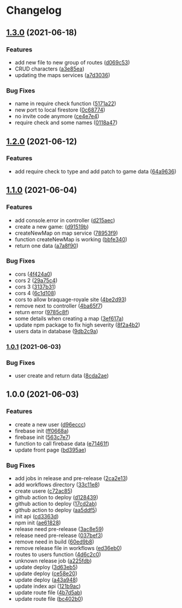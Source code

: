 # Changelog

## [1.3.0](https://www.github.com/BraquageRoyale/api/compare/v1.2.0...v1.3.0) (2021-06-18)


### Features

* add new file to new group of routes ([d069c53](https://www.github.com/BraquageRoyale/api/commit/d069c533165a78e320bc2f446a4f8a0c15c21c09))
* CRUD characters ([a3e85ea](https://www.github.com/BraquageRoyale/api/commit/a3e85eab21cd437c3e02aad5acf0aa69442be9c3))
* updating the maps services ([a7d3036](https://www.github.com/BraquageRoyale/api/commit/a7d3036666fbc822840a6d43de74821b73d119a1))


### Bug Fixes

* name in require check function ([5171a22](https://www.github.com/BraquageRoyale/api/commit/5171a22d421f7e81de8fd3a613863e805872e86e))
* new port to local firestore ([0c68774](https://www.github.com/BraquageRoyale/api/commit/0c6877477a5bfa4df8cd4a51db2c8873dc368e07))
* no invite code anymore ([ce4e7e4](https://www.github.com/BraquageRoyale/api/commit/ce4e7e427fb196c5ab8588e6e0a0d1fd98bb457f))
* require check and some names ([0118a47](https://www.github.com/BraquageRoyale/api/commit/0118a47d4b694f90d70dea519965c012f6cf303f))

## [1.2.0](https://www.github.com/BraquageRoyale/api/compare/v1.1.0...v1.2.0) (2021-06-12)


### Features

* add require check to type and add patch to game data ([64a9636](https://www.github.com/BraquageRoyale/api/commit/64a9636ff26fea098d54427f0b6105710b397ee0))

## [1.1.0](https://www.github.com/BraquageRoyale/api/compare/v1.0.1...v1.1.0) (2021-06-04)


### Features

* add console.error in controller ([d215aec](https://www.github.com/BraquageRoyale/api/commit/d215aecfcd59ef212b6e6b361ffa5bb868b89d5e))
* create a new game: ([d91519b](https://www.github.com/BraquageRoyale/api/commit/d91519b228b11d04930744249be47c3c65fb38b7))
* createNewMap on map service ([78953f9](https://www.github.com/BraquageRoyale/api/commit/78953f96b213b846d7ffedba8a80f7d585f7d9ba))
* function createNewMap is working ([bbfe340](https://www.github.com/BraquageRoyale/api/commit/bbfe34023489d055fda4bbdd55c0a30e244983b0))
* return one data ([a7a8f90](https://www.github.com/BraquageRoyale/api/commit/a7a8f906a1fdeba8c665f7d2a9848b6501a497a6))


### Bug Fixes

* cors ([4f424a0](https://www.github.com/BraquageRoyale/api/commit/4f424a031512d6caa30ab702e163553422841fb3))
* cors 2 ([29a75c4](https://www.github.com/BraquageRoyale/api/commit/29a75c4c3d14c6110428fe2db326c028fe0170f5))
* cors 3 ([3137b31](https://www.github.com/BraquageRoyale/api/commit/3137b31dda9272dbeb1a0da9f8ed038dee2f6d0a))
* cors 4 ([6c1d108](https://www.github.com/BraquageRoyale/api/commit/6c1d1082a6fe54a1ed3bebe0744de90c04c52dc2))
* cors to allow braquage-royale site ([4be2d93](https://www.github.com/BraquageRoyale/api/commit/4be2d93af52084fc769f6cb64c74559dcb0486ec))
* remove next to controller ([4ba65f7](https://www.github.com/BraquageRoyale/api/commit/4ba65f70750dcc88cf38a4e59a89f080aeb875f5))
* return error ([9785c8f](https://www.github.com/BraquageRoyale/api/commit/9785c8f915c69d8f488a357072e8b9fc5b7afae0))
* some details when creating a map ([3ef617a](https://www.github.com/BraquageRoyale/api/commit/3ef617a9a07b02da64b583d9b57472051f3b7d96))
* update npm package to fix high severity ([8f2a4b2](https://www.github.com/BraquageRoyale/api/commit/8f2a4b2801c6ba8d039e6c51d5fa57577ad47717))
* users data in database ([9db2c9a](https://www.github.com/BraquageRoyale/api/commit/9db2c9aa83087cae9ea5a50a4d1fb51032100489))

### [1.0.1](https://www.github.com/BraquageRoyale/api/compare/v1.0.0...v1.0.1) (2021-06-03)


### Bug Fixes

* user create and return data ([8cda2ae](https://www.github.com/BraquageRoyale/api/commit/8cda2ae9c78b289d7748ff9930847f4d42ad0e0b))

## 1.0.0 (2021-06-03)


### Features

* create a new user ([d96eccc](https://www.github.com/BraquageRoyale/api/commit/d96eccc6de7ff5b2baec73e8b10a512565ab218e))
* firebase init ([ff0668a](https://www.github.com/BraquageRoyale/api/commit/ff0668aceb856d9332cc403163f34a3a61924a1a))
* firebase init ([563c7e7](https://www.github.com/BraquageRoyale/api/commit/563c7e7e0a99487dc0ff4ccf0550575bb5f57831))
* function to call firebase data ([e71461f](https://www.github.com/BraquageRoyale/api/commit/e71461f60b0bd86b0f01033ba5f3a13f7015c8ef))
* update front page ([bd395ae](https://www.github.com/BraquageRoyale/api/commit/bd395aedcae8ae8fdbc402b8e1ec7ee4f31fa243))


### Bug Fixes

* add jobs in release and pre-release ([2ca2e13](https://www.github.com/BraquageRoyale/api/commit/2ca2e134fb4d4f6aff33edde4bda12c624c3fd06))
* add workflows directory ([33c11e8](https://www.github.com/BraquageRoyale/api/commit/33c11e80bf264bcb0f1614417b2111008b1e33bc))
* create usere ([c72ac85](https://www.github.com/BraquageRoyale/api/commit/c72ac854d95bc37b9bb4dc32955a778b11e9f1dd))
* github action to deploy ([d128439](https://www.github.com/BraquageRoyale/api/commit/d1284396a06402f346f5120e1965bda1b411e611))
* github action to deploy ([17cd2ab](https://www.github.com/BraquageRoyale/api/commit/17cd2ab2b172de471c3cd697d0d24cf1b67d4103))
* github action to deploy ([aa5ddf5](https://www.github.com/BraquageRoyale/api/commit/aa5ddf5be24e776949d1b5e4e29a4f6134529800))
* init api ([cd3363d](https://www.github.com/BraquageRoyale/api/commit/cd3363dca7c7a3e432903066f9504681b8a531e3))
* npm init ([ae61828](https://www.github.com/BraquageRoyale/api/commit/ae618289f1129badcf506eb4b8d02b73faf3ad18))
* release need pre-release ([3ac8e59](https://www.github.com/BraquageRoyale/api/commit/3ac8e591f165a5ab880ec788d758872efe48cd65))
* release need pre-release ([037bef3](https://www.github.com/BraquageRoyale/api/commit/037bef3d782a8f10830b21dbbcdab9dbc6ad6261))
* remove need in build ([60ed9b8](https://www.github.com/BraquageRoyale/api/commit/60ed9b822afb68cf6de90d126d13e47ee74a4c7e))
* remove release file in workflows ([ed36eb0](https://www.github.com/BraquageRoyale/api/commit/ed36eb0c8ad55eb102c0a500d282381dc85e5626))
* routes to users function ([4d6c2c0](https://www.github.com/BraquageRoyale/api/commit/4d6c2c0d461ed2540eda20109982c01a78945d9d))
* unknown release job ([a225fdb](https://www.github.com/BraquageRoyale/api/commit/a225fdbc05c81b9bbbfeb69277528e1da3795511))
* update deploy ([3d63eb5](https://www.github.com/BraquageRoyale/api/commit/3d63eb568a7b710bf24f2e7d182020eb45a833c8))
* update deploy ([ce58e20](https://www.github.com/BraquageRoyale/api/commit/ce58e2035270fd352287a556f35d26f5e1e24e05))
* update deploy ([a43a948](https://www.github.com/BraquageRoyale/api/commit/a43a94897f98d216585adb93f92a970f0e97ff7e))
* update index api ([121b9ac](https://www.github.com/BraquageRoyale/api/commit/121b9acd84004f0a0a0bd082f79f65f8c9872cf7))
* update route file ([4b7d5ab](https://www.github.com/BraquageRoyale/api/commit/4b7d5ab6c8b32375333aab59967ccb46cc53154b))
* update route file ([bc402b0](https://www.github.com/BraquageRoyale/api/commit/bc402b0a6fdf1e43f684b280f462fd24307a9998))
